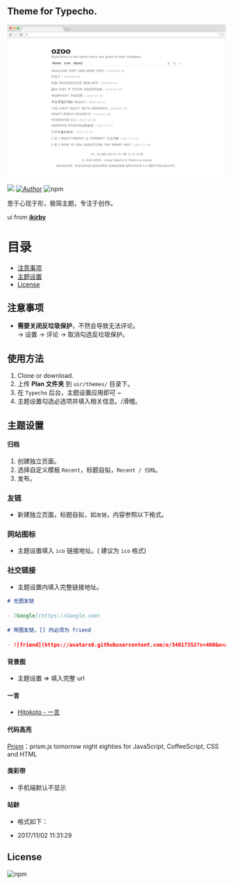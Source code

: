 ## Theme for Typecho.

![preView](./screenshot.png)

![](https://img.shields.io/badge/Theme-%40Typecho-brightgreen.svg)
[![Author](https://img.shields.io/badge/Author-me-brightgreen.svg)](https://runtua.cn.com)
![npm](https://img.shields.io/npm/l/express.svg)

思于心现于形，极简主题，专注于创作。

ui from **[ikirby](https://ikirby.me/)**

# 目录

- [注意事项](#注意事项)
- [主题设置](#主题设置)
- [License](#license)

## 注意事项

- **需要关闭反垃圾保护**，不然会导致无法评论。  
  -> 设置 -> 评论 -> 取消勾选反垃圾保护。

## 使用方法

1.  Clone or download.
2.  上传 **Plan 文件夹** 到 `usr/themes/` 目录下。
3.  在 `Typecho` 后台，主题设置应用即可 ~
4.  主题设置勾选必选项并填入相关信息。/滑稽。

## 主题设置

#### 归档

1.  创建独立页面。
2.  选择自定义模板 `Recent`，标题自拟，`Recent / 归档`。
3.  发布。

### 友链

- 新建独立页面，标题自拟，如`友链`，内容参照以下格式。

### 网站图标

- 主题设置填入 `ico` 链接地址。( 建议为 `ico` 格式)

### 社交链接

- 主题设置内填入完整链接地址。

```markdown
# 无图友链

- [Google](https://Google.com)

# 带图友链，[] 内必须为 friend

- ![friend](https://avatars0.githubusercontent.com/u/34017352?s=400&u=a06f4ca3cebd399527f469c9ce1c9d5486b0a406&v=4)[Godme: 无非是一个不可知的背负](https://www.runtua.cn)
```

#### 背景图

- 主题设置 => 填入完整 url

#### 一言

- [Hitokoto - 一言](https://hitokoto.cn/)

#### 代码高亮

[Prism](http://prismjs.com)：prism.js tomorrow night eighties for JavaScript, CoffeeScript, CSS and HTML

#### 类彩带

- 手机端默认不显示

#### 站龄

- 格式如下：

- 2017/11/02 11:31:29

## License

![npm](https://img.shields.io/npm/l/express.svg)
